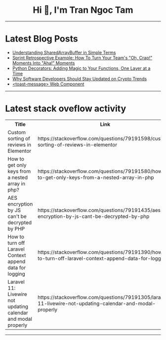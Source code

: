 <h1 align="center">Hi 👋, I'm Tran Ngoc Tam</h1>

---

# Latest Blog Posts 
<!-- BLOG-POST-LIST:START -->
- [Understanding SharedArrayBuffer in Simple Terms](https://dev.to/nozibul_islam_113b1d5334f/understanding-sharedarraybuffer-in-simple-terms-b3e)
- [Sprint Retrospective Example: How To Turn Your Team&#39;s &quot;Oh, Crap!&quot; Moments Into &quot;Aha!&quot; Moments](https://dev.to/devactivity-app/sprint-retrospective-example-how-to-turn-your-teams-oh-crap-moments-into-aha-moments-515e)
- [Python Decorators: Adding Magic to Your Functions, One Layer at a Time](https://dev.to/aishwarya_raj_978520e6399/python-decorators-adding-magic-to-your-functions-one-layer-at-a-time-5e3f)
- [Why Software Developers Should Stay Updated on Crypto Trends](https://dev.to/kaankaya/why-software-developers-should-stay-updated-on-crypto-trends-lb5)
- [&lt;toast-message&gt; Web Component](https://dev.to/dannyengelman/web-component-4865)
<!-- BLOG-POST-LIST:END -->

---

# Latest stack oveflow activity
<table>
  <tr><th>Title</th><th>Link</th></tr>
  <!-- STACKOVERFLOW:START --><tr><td>Custom sorting of reviews in Elementor</td><td>https://stackoverflow.com/questions/79191598/custom-sorting-of-reviews-in-elementor</td></tr><tr><td>How to get only keys from a nested array in php?</td><td>https://stackoverflow.com/questions/79191580/how-to-get-only-keys-from-a-nested-array-in-php</td></tr><tr><td>AES encryption by JS can&#39;t be decrypted by PHP</td><td>https://stackoverflow.com/questions/79191435/aes-encryption-by-js-cant-be-decrypted-by-php</td></tr><tr><td>How to turn off Laravel Context append data for logging</td><td>https://stackoverflow.com/questions/79191390/how-to-turn-off-laravel-context-append-data-for-logging</td></tr><tr><td>Laravel 11: Livewire not updating calendar and modal properly</td><td>https://stackoverflow.com/questions/79191305/laravel-11-livewire-not-updating-calendar-and-modal-properly</td></tr><!-- STACKOVERFLOW:END -->
</table>

---


